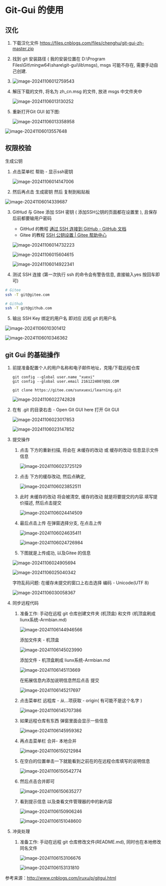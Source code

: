# Git-Gui 的使用

## 汉化

1. 下载汉化文件 https://files.cnblogs.com/files/chenghu/git-gui-zh-master.zip

2. 找到 git 安装路径 ( 我的安装位置在 D:\Program Files\Git\mingw64\share\git-gui\lib\msgs), msgs 可能不存在, 需要手动自己创建.

3. ![image-20241106012759543](Git-Gui工具的使用.assets/image-20241106012759543.png)

4. 解压下载的文件, 将名为 zh_cn.msg 的文件, 放进 msgs 中文件夹中

   ![image-20241106013130252](Git-Gui工具的使用.assets/image-20241106013130252.png)

5. 重新打开Git GUI 如下图: 

   ![image-20241106013358958](Git-Gui工具的使用.assets/image-20241106013358958.png)

![image-20241106013557648](Git-Gui工具的使用.assets/image-20241106013557648.png)

## 权限校验

生成公钥

1. 点击菜单栏 帮助 - 显示ssh密钥

   ![image-20241106014147006](Git-Gui工具的使用.assets/image-20241106014147006.png)

2. 然后再点击 生成密钥 然后 复制到粘贴板

![image-20241106014339687](Git-Gui工具的使用.assets/image-20241106014339687.png)

3. GitHud 与 Gitee 添加 SSH 密钥  ( 添加SSH公钥的页面都在设置里 ), 且保存后前都要输用户密码

   -  GitHud  的教程 [通过 SSH 连接到 GitHub - GitHub 文档](https://docs.github.com/zh/authentication/connecting-to-github-with-ssh)
   -  Gitee  的教程 [SSH 公钥设置 | Gitee 帮助中心](https://help.gitee.com/base/account/SSH公钥设置)

   ![image-20241106014732223](Git-Gui工具的使用.assets/image-20241106014732223.png)

   ![image-20241106015604615](Git-Gui工具的使用.assets/image-20241106015604615.png)

   ![image-20241106014922341](Git-Gui工具的使用.assets/image-20241106014922341.png)

4. 测试 SSH 连接 (第一次执行 ssh 的命令会有警告信息, 直接输入yes 按回车即可)

```sh
# Gitee
ssh -T git@gitee.com

# Github
ssh -T git@github.com
```

5. 输出 SSH Key 绑定的用户名 即对应 远程 git 的用户名 

![image-20241106010301412](Git-Gui工具的使用.assets/image-20241106010301412.png)

![image-20241106010346362](Git-Gui工具的使用.assets/image-20241106010346362.png)

## git Gui 的基础操作

1. 前提准备配置个人的用户名称和电子邮件地址，克隆/下载远程仓库

   ```shell
   git config --global user.name "xuexi"
   git config --global user.email 2161224007@QQ.COM
   
   git clone https://gitee.com/sunxuexi/learning.git
   ```

   ![image-20241106022742828](Git-Gui工具的使用.assets/image-20241106022742828.png)

2. 在有 .git 的目录右击 - Open Git GUI here 打开 Git GUI

   ![image-20241106023017853](Git-Gui工具的使用.assets/image-20241106023017853.png)

   ![image-20241106023147852](Git-Gui工具的使用.assets/image-20241106023147852.png)

3. 提交操作

   1. 点击 下方的重新扫描, 将会在 未缓存的改动 或 缓存的改动 信息显示文件信息

      ![image-20241106023725129](Git-Gui工具的使用.assets/image-20241106023725129.png)

   2. 点击 下方的缓存改动, 然后点确定, 

      ![image-20241106023852511](Git-Gui工具的使用.assets/image-20241106023852511.png) 

   3. 此时 未缓存的改动 将会被清空, 缓存的改动 就是将要提交的内容.填写提价描述, 然后点击提交

      ![image-20241106024414509](Git-Gui工具的使用.assets/image-20241106024414509.png)

   4. 最后点击上传 在弹窗选择分支,  在点击上传

      ![image-20241106024635411](Git-Gui工具的使用.assets/image-20241106024635411.png)

      ![image-20241106024726984](Git-Gui工具的使用.assets/image-20241106024726984.png)

   5.  下图就是上传成功, 以及Gitee 的信息

      ![image-20241106024905694](Git-Gui工具的使用.assets/image-20241106024905694.png)

      ![image-20241106025040342](Git-Gui工具的使用.assets/image-20241106025040342.png)

      字符乱码问题: 在缓存未提交的窗口上右击选择 编码 - Unicode(UTF 8)

      ![image-20241106030058367](Git-Gui工具的使用.assets/image-20241106030058367.png)

4. 同步远程代码

   1. 准备工作: 手动在远程 git 仓库创建文件夹 (机顶盒) 和文件 (机顶盒刷成 liunx系统-Armbian.md) 

      ![image-20241106144946566](Git-Gui工具的使用.assets/image-20241106144946566.png)

      添加文件夹 - 机顶盒

      ![image-20241106145023990](Git-Gui工具的使用.assets/image-20241106145023990.png)

      添加文件 - 机顶盒刷成 liunx系统-Armbian.md

      ![image-20241106145113669](Git-Gui工具的使用.assets/image-20241106145113669.png)

      在拓展信息内添加说明信息然后点击 提交

      ![image-20241106145217697](Git-Gui工具的使用.assets/image-20241106145217697.png)

   2. 点击菜单栏 远程库 - 从...项获取 - origin(  有可能不是这个名字 )

      ![image-20241106145707386](Git-Gui工具的使用.assets/image-20241106145707386.png)

   3. 如果远程仓库有东西 弹窗里面会显示一些信息

      ![image-20241106145959362](Git-Gui工具的使用.assets/image-20241106145959362.png)

   4. 再点击菜单栏 合并- 本地合并

      ![image-20241106150212984](Git-Gui工具的使用.assets/image-20241106150212984.png)

   5. 在空白的位置单击一下就能看到之前在的在远程仓库填写的说明信息

      ![image-20241106150542774](Git-Gui工具的使用.assets/image-20241106150542774.png)

   6. 然后点击合并即可

      ![image-20241106150635277](Git-Gui工具的使用.assets/image-20241106150635277.png)

   7. 看到提示信息 以及查看文件管理器的中的新内容

      ![image-20241106150906246](Git-Gui工具的使用.assets/image-20241106150906246.png)

      ![image-20241106151048600](Git-Gui工具的使用.assets/image-20241106151048600.png)

5. 冲突处理
   1. 准备工作: 手动在远程 git 仓库修改文件(README.md), 同时也在本地修改同名文件

      ![image-20241106153106676](Git-Gui工具的使用.assets/image-20241106153106676.png)
      
      ![image-20241106153131810](Git-Gui工具的使用.assets/image-20241106153131810.png)
      
      

参考来源：http://www.cnblogs.com/iruxu/p/gitgui.html
